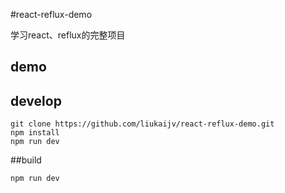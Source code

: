 #react-reflux-demo

学习react、reflux的完整项目

## demo


## develop

```
git clone https://github.com/liukaijv/react-reflux-demo.git
npm install
npm run dev

```

##build

```
npm run dev

```